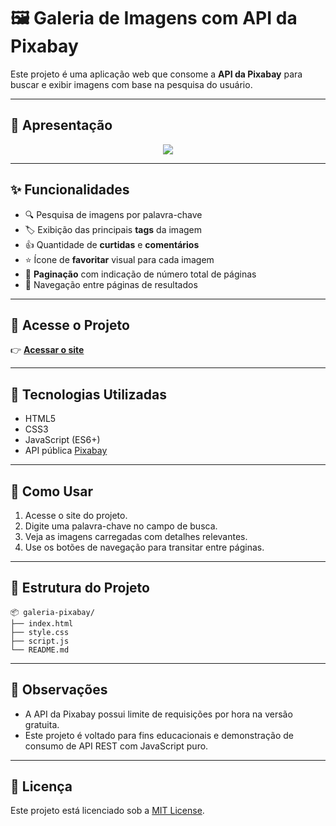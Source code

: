 # 🖼️ Galeria de Imagens com API da Pixabay

Este projeto é uma aplicação web que consome a **API da Pixabay** para buscar e exibir imagens com base na pesquisa do usuário.

---

## 🎥 Apresentação

<p align="center">
  <img src="./img/pixabay.gif">
</p>

---

## ✨ Funcionalidades

- 🔍 Pesquisa de imagens por palavra-chave
- 🏷️ Exibição das principais **tags** da imagem
- 👍 Quantidade de **curtidas** e **comentários**
- ⭐ Ícone de **favoritar** visual para cada imagem
- 📄 **Paginação** com indicação de número total de páginas
- 🔄 Navegação entre páginas de resultados

---

## 🔗 Acesse o Projeto

👉 [**Acessar o site**](https://seu-link-aqui.com)

---

## 📂 Tecnologias Utilizadas

- HTML5
- CSS3
- JavaScript (ES6+)
- API pública [Pixabay](https://pixabay.com/api/)

---

## 🚀 Como Usar

1. Acesse o site do projeto.
2. Digite uma palavra-chave no campo de busca.
3. Veja as imagens carregadas com detalhes relevantes.
4. Use os botões de navegação para transitar entre páginas.

---

## 📁 Estrutura do Projeto

```
📦 galeria-pixabay/
├── index.html
├── style.css
├── script.js
└── README.md
```

---

## 📌 Observações

- A API da Pixabay possui limite de requisições por hora na versão gratuita.
- Este projeto é voltado para fins educacionais e demonstração de consumo de API REST com JavaScript puro.

---

## 📄 Licença

Este projeto está licenciado sob a [MIT License](LICENSE).
